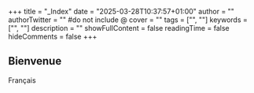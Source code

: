 +++
title = "_Index"
date = "2025-03-28T10:37:57+01:00"
author = ""
authorTwitter = "" #do not include @
cover = ""
tags = ["", ""]
keywords = ["", ""]
description = ""
showFullContent = false
readingTime = false
hideComments = false
+++

## Bienvenue
Français
